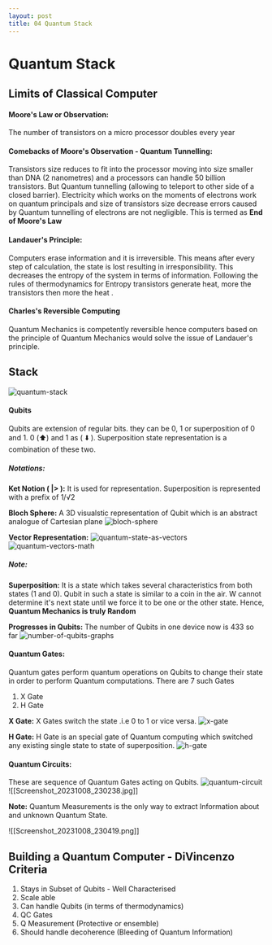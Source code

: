 ```yaml
--- 
layout: post
title: 04 Quantum Stack
---
```

# Quantum Stack
## Limits of Classical Computer

#### Moore's Law or Observation:
The number of transistors on a micro processor doubles every year
#### Comebacks of Moore's Observation - Quantum Tunnelling:
Transistors size reduces to fit into the processor moving into size smaller than DNA (2 nanometres) and a processors can handle 50 billion transistors.
But Quantum tunnelling (allowing to teleport to other side of a closed barrier). Electricity which works on the moments of electrons work on quantum principals and size of transistors size decrease errors caused by Quantum tunnelling of electrons are not negligible. This is termed as **End of Moore's Law**

#### Landauer's Principle:
Computers erase information and it is irreversible. This means after every step of calculation, the state is lost resulting in irresponsibility. This decreases the entropy of the system in terms of information. Following the rules of thermodynamics for Entropy transistors generate heat, more the transistors then more the heat . 

#### Charles's Reversible Computing
Quantum Mechanics is competently reversible hence computers based on the principle of Quantum Mechanics would solve the issue of Landauer's principle.

## Stack
![quantum-stack](../assets/images/quantum_stack.png)

#### Qubits
Qubits are extension of regular bits. they can be 0, 1 or superposition of 0 and 1. 
0 (⬆️) and 1 as ( ⬇️ ). Superposition state representation is a combination of these two.

##### Notations:
**Ket Notion ( $| >$ ):**
It is used for representation. Superposition is represented with a prefix of $1/√2$

**Bloch Sphere:**
A 3D visualstic representation of Qubit which is an abstract analogue of Cartesian plane 
![bloch-sphere](../assets/images/bloch_sphere.png)

**Vector Representation:**
![quantum-state-as-vectors](../assets/images/qstate_vector_representation.png)
![quantum-vectors-math](../assets/images/quantum_vectors_math.png)

##### Note:
**Superposition:**
It is a state which takes several characteristics from both states (1 and 0). Qubit in such a state is similar to a coin in the air. W cannot determine it's next state until we force it to be one or the other state.  Hence, **Quantum Mechanics is truly Random**

**Progresses in Qubits:**
The number of Qubits in one device now is 433 so far
![number-of-qubits-graphs](../assets/images/number_of_qubits_graphs.png)
#### Quantum Gates:
Quantum gates perform quantum operations on Qubits to change their state in order to perform Quantum computations. There are 7 such Gates
1. X Gate
2. H Gate

**X Gate:**
X Gates switch the state .i.e 0 to 1 or vice versa.
![x-gate](../assets/images/x_gate.png)

**H Gate:**
H Gate is an special gate of Quantum computing which switched any existing single state to state of superposition. 
![h-gate](../assets/images/h_gate.png)

#### Quantum Circuits:
These are sequence of Quantum Gates acting on Qubits.
![quantum-circuit](./assets/images/quantum_circuits.jpg)
![[Screenshot_20231008_230238.jpg]]

**Note:**
Quantum Measurements is the only way to extract Information about and unknown Quantum State.

![[Screenshot_20231008_230419.png]]
## Building a Quantum Computer - DiVincenzo Criteria
1. Stays in Subset of Qubits - Well Characterised
2. Scale able 
3. Can handle Qubits (in terms of thermodynamics)
4. QC Gates
5. Q Measurement (Protective or ensemble)
6. Should handle decoherence (Bleeding of Quantum Information)